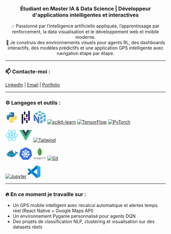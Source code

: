 <h3 align="center">Étudiant en Master IA & Data Science | Développeur d'applications intelligentes et interactives</h3>

<p align="center">
💡 Passionné par l’intelligence artificielle appliquée, l’apprentissage par renforcement, la data visualisation et le développement web et mobile moderne.
<br>
🚀 Je construis des environnements visuels pour agents RL, des dashboards interactifs, des modèles prédictifs et une application GPS intelligente avec navigation étape par étape.
</p>

---

<h3 align="left">📫 Contacte-moi :</h3>
<p align="left">
  <a href="https://www.linkedin.com/in/romain-michaux" target="_blank">LinkedIn</a> |
  <a href="mailto:romain.michaux@example.com">Email</a> |
  <a href="https://romain-portfolio.com" target="_blank">Portfolio</a>
</p>

---

<h3 align="left">⚙️ Langages et outils :</h3>
<p align="left">
  <!-- Python & DS -->
  <a href="https://www.python.org" target="_blank"><img src="https://raw.githubusercontent.com/devicons/devicon/master/icons/python/python-original.svg" alt="Python" width="40" height="40"/></a>
  <a href="https://pandas.pydata.org/" target="_blank"><img src="https://raw.githubusercontent.com/devicons/devicon/master/icons/pandas/pandas-original.svg" alt="Pandas" width="40" height="40"/></a>
  <a href="https://numpy.org/" target="_blank"><img src="https://raw.githubusercontent.com/devicons/devicon/master/icons/numpy/numpy-original.svg" alt="NumPy" width="40" height="40"/></a>
  <a href="https://scikit-learn.org/" target="_blank"><img src="https://upload.wikimedia.org/wikipedia/commons/0/05/Scikit_learn_logo_small.svg" alt="scikit-learn" width="40" height="40"/></a>
  <a href="https://www.tensorflow.org" target="_blank"><img src="https://www.vectorlogo.zone/logos/tensorflow/tensorflow-icon.svg" alt="TensorFlow" width="40" height="40"/></a>
  <a href="https://pytorch.org/" target="_blank"><img src="https://www.vectorlogo.zone/logos/pytorch/pytorch-icon.svg" alt="PyTorch" width="40" height="40"/></a>

  <!-- Dev Web & UI -->
  <a href="https://reactjs.org/" target="_blank"><img src="https://raw.githubusercontent.com/devicons/devicon/master/icons/react/react-original.svg" alt="React" width="40" height="40"/></a>
  <a href="https://vuejs.org/" target="_blank"><img src="https://raw.githubusercontent.com/devicons/devicon/master/icons/vuejs/vuejs-original.svg" alt="Vue.js" width="40" height="40"/></a>
  <a href="https://tailwindcss.com/" target="_blank"><img src="https://www.vectorlogo.zone/logos/tailwindcss/tailwindcss-icon.svg" alt="Tailwind" width="40" height="40"/></a>

  <!-- DevOps / Infra -->
  <a href="https://www.docker.com/" target="_blank"><img src="https://raw.githubusercontent.com/devicons/devicon/master/icons/docker/docker-original.svg" alt="Docker" width="40" height="40"/></a>
  <a href="https://kubernetes.io/" target="_blank"><img src="https://raw.githubusercontent.com/devicons/devicon/master/icons/kubernetes/kubernetes-plain.svg" alt="Kubernetes" width="40" height="40"/></a>
  <a href="https://www.mongodb.com/" target="_blank"><img src="https://raw.githubusercontent.com/devicons/devicon/master/icons/mongodb/mongodb-original-wordmark.svg" alt="MongoDB" width="40" height="40"/></a>
  <a href="https://git-scm.com/" target="_blank"><img src="https://www.vectorlogo.zone/logos/git-scm/git-scm-icon.svg" alt="Git" width="40" height="40"/></a>

  <!-- Jupyter, VSCode -->
  <a href="https://jupyter.org/" target="_blank"><img src="https://upload.wikimedia.org/wikipedia/commons/3/38/Jupyter_logo.svg" alt="Jupyter" width="40" height="40"/></a>
  <a href="https://code.visualstudio.com/" target="_blank"><img src="https://raw.githubusercontent.com/devicons/devicon/master/icons/vscode/vscode-original.svg" alt="VSCode" width="40" height="40"/></a>
</p>

---

<h3 align="left">🔥 En ce moment je travaille sur :</h3>
<ul>
  <li>Un GPS mobile intelligent avec recalcul automatique et alertes temps réel (React Native + Google Maps API)</li>
  <li>Un environnement Pygame personnalisé pour agents DQN</li>
  <li>Des projets de classification NLP, clustering et visualisation sur des datasets réels</li>
</ul>
